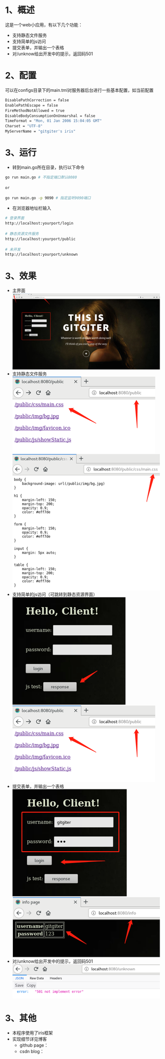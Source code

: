 # 1、概述
这是一个web小应用，有以下几个功能：
- 支持静态文件服务
- 支持简单的js访问
- 提交表单，并输出一个表格
- 对/unknow给出开发中的提示，返回码501

# 2、配置
可以在configs目录下的main.tml对服务器后台进行一些基本配置，如当前配置
```sh
DisablePathCorrection = false
EnablePathEscape = false
FireMethodNotAllowed = true
DisableBodyConsumptionOnUnmarshal = false
TimeFormat = "Mon, 01 Jan 2006 15:04:05 GMT"
Charset = "UTF-8"
MyServerName = "gitgiter's iris"
```

# 3、运行
- 转到main.go所在目录，执行以下命令
```sh
go run main.go # 不指定端口默认8080

or

go run main.go -p 9090 # 指定监听9090端口
```

- 在浏览器地址栏输入
```sh
# 登录界面
http://localhost:yourport/login

# 静态资源文件服务
http://localhost:yourport/public

# 未开发
http://localhost:yourport/unknown
```

# 3、效果
- 主界面
![](img/main.jpg)
- 支持静态文件服务
![](img/public.jpg)
![](img/css.jpg)
- 支持简单的js访问（可跳转到静态资源界面）
![](img/js.jpg)
![](img/public.jpg)
- 提交表单，并输出一个表格
![](img/form.jpg)
![](img/table.jpg)
- 对/unknow给出开发中的提示，返回码501
![](img/unknown.jpg)

# 3、其他
- 本程序使用了iris框架
- 实现细节详见博客
    - github page：[]()
    - csdn blog：[]()
    
